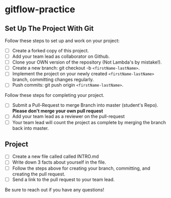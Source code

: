 # gitflow-practice

## Set Up The Project With Git

Follow these steps to set up and work on your project:

- [ ] Create a forked copy of this project.
- [ ] Add your team lead as collaborator on Github.
- [ ] Clone your OWN version of the repository (Not Lambda's by mistake!).
- [ ] Create a new branch: git checkout -b `<firstName-lastName>`.
- [ ] Implement the project on your newly created `<firstName-lastName>` branch, committing changes regularly.
- [ ] Push commits: git push origin `<firstName-lastName>`.
 
Follow these steps for completing your project.

- [ ] Submit a Pull-Request to merge <firstName-lastName> Branch into master (student's  Repo). **Please don't merge your own pull request**
- [ ] Add your team lead as a reviewer on the pull-request
- [ ] Your team lead will count the project as complete by merging the branch back into master.

## Project

- [ ] Create a new file called called INTRO.md
- [ ] Write down 3 facts about yourself in the file.
- [ ] Follow the steps above for creating your branch, committing, and creating the pull request.
- [ ] Send a link to the pull request to your team lead.

Be sure to reach out if you have any questions!